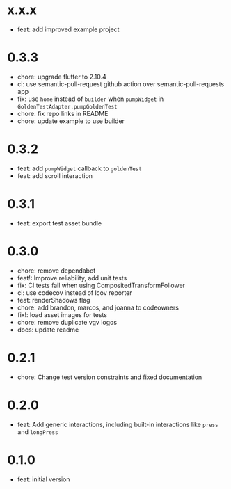 # x.x.x

- feat: add improved example project

# 0.3.3

- chore: upgrade flutter to 2.10.4
- ci: use semantic-pull-request github action over semantic-pull-requests app
- fix: use `home` instead of `builder` when `pumpWidget` in `GoldenTestAdapter.pumpGoldenTest`
- chore: fix repo links in README
- chore: update example to use builder

# 0.3.2

- feat: add `pumpWidget` callback to `goldenTest`
- feat: add scroll interaction

# 0.3.1

- feat: export test asset bundle

# 0.3.0

- chore: remove dependabot
- feat!: Improve reliability, add unit tests
- fix: CI tests fail when using CompositedTransformFollower
- ci: use codecov instead of lcov reporter
- feat: renderShadows flag
- chore: add brandon, marcos, and joanna to codeowners
- fix!: load asset images for tests
- chore: remove duplicate vgv logos
- docs: update readme

# 0.2.1

- chore: Change test version constraints and fixed documentation

# 0.2.0

- feat: Add generic interactions, including built-in interactions like `press` and `longPress`

# 0.1.0

- feat: initial version

